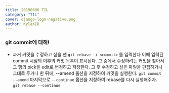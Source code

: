 ```yaml
---
title: 20190606 TIL
category: "TIL"
cover: django-logo-negative.png
author: KyleXID
---
```


### git commit에 대해!
- 과거 커밋을 수정하고 싶을 땐 `git rebase -i <commit>` 를 입력한다 이때
    입력된 commit 시점의 이후의 커밋 목록이 표시된다. 그 중에서 수정하려는
    커밋을 찾아서 그 행의 pick을 edit로 변경하고 저장한다. 그 후 수정하고 싶은
    파일을 편집하거나 그대로 두거나 한 뒤에, --amend 옵션을 지정하여 커밋을
    실행한다.
  `git commit --amend`
  마지막으로 `--continue` 옵션을 지정하여 rebase를 다시 실행해주자.
  `git rebase --continue`

